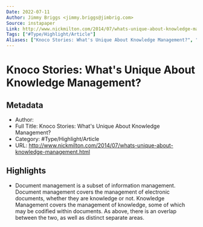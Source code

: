 ```yaml
---
Date: 2022-07-11
Author: Jimmy Briggs <jimmy.briggs@jimbrig.com>
Source: instapaper
Link: http://www.nickmilton.com/2014/07/whats-unique-about-knowledge-management.html
Tags: ["#Type/Highlight/Article"]
Aliases: ["Knoco Stories: What's Unique About Knowledge Management?", "Knoco Stories: What's Unique About Knowledge Management?"]
---
```

# Knoco Stories: What's Unique About Knowledge Management?

## Metadata
- Author: 
- Full Title: Knoco Stories: What's Unique About Knowledge Management?
- Category: #Type/Highlight/Article
- URL: http://www.nickmilton.com/2014/07/whats-unique-about-knowledge-management.html

## Highlights
- Document management is a subset of information management. Document management covers the management of electronic documents, whether they are knowledge or not. Knowledge Management covers the management of knowledge, some of which may be codified within documents. As above, there is an overlap between the two, as well as distinct separate areas.
